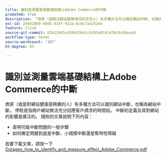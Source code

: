```yaml
---
title: 識別並測量雲端基礎結構上Adobe Commerce的中斷
promoted: true
description: 「商家（或關注網站健康情況的任何人）有多種方法可以識別網站中斷，也稱為網站中斷。 停駐是指商戶網站無法充分回應客戶請求的時間段。 中斷的定義及其對網站的影響是廣泛的。 隨附的文章描述如下：'
exl-id: 204910b0-49d5-43df-921b-8c0c7a42524e
feature: Cloud
source-git-commit: 83b21845cd306336e1cb193a9541478c8a38eea8
workflow-type: tm+mt
source-wordcount: '167'
ht-degree: 0%

---
```


# 識別並測量雲端基礎結構上Adobe Commerce的中斷

商家（或是對網站健康感興趣的人）有多種方法可以識別網站中斷，也稱為網站中斷。 停駐是指商戶網站無法充分回應客戶請求的時間段。 中斷的定義及其對網站的影響是廣泛的。 隨附的文章說明下列內容：

* 查明可能中斷問題的一般步驟
* 如何確定問題到底是中斷、小規模中斷還是暫時性障礙

若要下載文章，請按一下 [Outages_how_to_identify_and_measure_effect_Adobe_Commerce.pdf](assets/Outages_how_to_identify_and_measure_effect_Adobe_Commerce.pdf)
